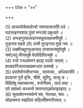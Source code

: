 +++
title = "००"

+++

(1) आचार्यार्यमपादेभ्यो नमस्यासन्ततिं दधे ।  
यदासङ्गवशात् पुंसां मनःपद्मं प्रबुध्यते ॥  
(2) अभङ्गुरकलादानस्थूललक्षत्वमीयुषे ।  
तुङ्गाय महसे (ते) तस्मै तुरङ्गाय मुखे नमः ॥  
(3) लक्ष्मीचक्षुरनुध्यानात् तत्सारूप्यमुपेयुषे ।  
नमोऽस्तु मीनवपुषे वेदवेदिविपन्मुषे ॥  
(4) रजो रजःप्रशमनं प्रपद्य पदयोः सताम् ।  
प्रपन्नपारिजाताख्यप्रबन्धाय यतामहे ॥  
(5) प्रपत्तेर्मानसौभाग्यम् , स्वरूपम् , अधिकार्यपि ।  
प्रपन्नानां गुरौ वृत्तिः, श्रीशे, सूरिपु, सत्सु च ।  
विहितेषु व्यवस्थानम् , वर्जनीयम् , फलं तथा ।  
एते दशार्थाः कथ्यन्ते त्रय्यन्ताद्यर्थसङ्ग्रहात् ॥  
(6) श्रुतार्थमननस्थेम्ने मम, नेतरथा, श्रमः ।  
सोढव्यमत्र स्खलितं सद्भिर्विषयगौरवात् ॥  